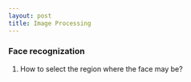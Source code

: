 ```yaml
---
layout: post
title: Image Processing
---
```



### Face recognization

1. How to select the region where the face may be?